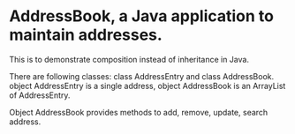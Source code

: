 # AddressBook, a Java application to maintain addresses.

This is to demonstrate composition instead of inheritance in Java.

There are following classes:
class AddressEntry and class AddressBook.  object AddressEntry is a single address, object AddressBook is an ArrayList of AddressEntry.

Object AddressBook provides methods to add, remove, update, search address.
